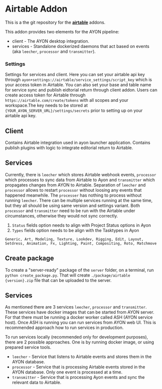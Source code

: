 # Airtable Addon
This is a the git repository for the **[airtable](https://www.airtable.com/)** addons.

This addon provides two elements for the AYON pipeline:
 * client - The AYON desktop integration.
 * services - Standalone dockerized daemons that act based on events (aka `leecher`, `processor` and `transmitter`).

### Settings
Settings for services and client.
Here you can set your airtable api key through `ayon+settings://airtable/service_settings/script_key`
which is your access token in Airtable. You can also set your base and table name for service sync and publish
eidtorial return through client addon.
Users can create access token for Airtable through `https://airtable.com/create/tokens` with
all scopes and your workspace.The key needs to be stored at `{YOUR_AYON_SERVER_URL}/settings/secrets`
prior to setting up on your airtable api key.


## Client
Contains Airtable integration used in ayon launcher application. Contains publish plugins with logic to integrate editorial return to Airtable.

## Services
Currently, there is `leecher` which stores Airtable webhook events, `processor` which processes to sync data from Airtable to Ayon and `transmitter` which propagates changes from AYON to Airtable. Separation of `leecher` and `processor` allows to restart `processor` without loosing any events that happened meanwhile. The `processer` has nothing to process without running `leecher`. There can be multiple services running at the same time, but they all should be using same version and settings variant.
Both `processor` and `transmitter` need to be run with the Airtable under circumstances, otherwise they would not sync correctly.

1. `Status` fields option needs to align with Project Status options in Ayon
2. `Types` fields option needs to be align with the Tasktypes in Ayon
```
Generic, Art, Modeling, Texture, Lookdev, Rigging, Edit, Layout, Setdress, Animation, Fx, Lighting, Paint, Compositing, Roto, Matchmove
```

## Create package
To create a "server-ready" package of the `server` folder, on a terminal, run `python create_package.py`. That will create `./package/airtable {version}.zip` file that can be uploaded to the server.

## Services
As mentioned there are 3 services `leecher`, `processor` and `transmitter`. These services have docker images that can be started from AYON server. For that there must be running a docker worker called ASH (AYON service host). Once ASH is running you can run services from AYON web UI. This is recommended approach how to run services in production.

To run services locally (recommended only for development purposes), there are 2 possible approaches. One is by running docker image, or using prepared service tools.

- `leecher` - Service that listens to Airtable events and stores them in the AYON database.
- `processor` - Service that is processing Airtable events stored in the AYON database. Only one event is processed at a time.
- `transmitter` - Service that is processing Ayon events and sync the relevant data to Airtable.
